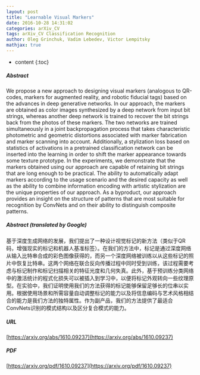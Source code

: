 ```yaml
---
layout: post
title: "Learnable Visual Markers"
date: 2016-10-28 14:31:02
categories: arXiv_CV
tags: arXiv_CV Classification Recognition
author: Oleg Grinchuk, Vadim Lebedev, Victor Lempitsky
mathjax: true
---
```


* content
{:toc}

##### Abstract
We propose a new approach to designing visual markers (analogous to QR-codes, markers for augmented reality, and robotic fiducial tags) based on the advances in deep generative networks. In our approach, the markers are obtained as color images synthesized by a deep network from input bit strings, whereas another deep network is trained to recover the bit strings back from the photos of these markers. The two networks are trained simultaneously in a joint backpropagation process that takes characteristic photometric and geometric distortions associated with marker fabrication and marker scanning into account. Additionally, a stylization loss based on statistics of activations in a pretrained classification network can be inserted into the learning in order to shift the marker appearance towards some texture prototype. In the experiments, we demonstrate that the markers obtained using our approach are capable of retaining bit strings that are long enough to be practical. The ability to automatically adapt markers according to the usage scenario and the desired capacity as well as the ability to combine information encoding with artistic stylization are the unique properties of our approach. As a byproduct, our approach provides an insight on the structure of patterns that are most suitable for recognition by ConvNets and on their ability to distinguish composite patterns.

##### Abstract (translated by Google)
基于深度生成网络的发展，我们提出了一种设计视觉标记的新方法（类似于QR码，增强现实的标记和机器人基准标签）。在我们的方法中，标记是通过深度网络从输入比特串合成的彩色图像获得的，而另一个深度网络被训练以从这些标记的照片中恢复比特串。这两个网络在联合反向传播过程中同时受到训练，该过程需要考虑与标记制作和标记扫描相关的特征光度和几何失真。此外，基于预训练分类网络中的激活统计的程式化损失可以被插入到学习中，以便将标记外观转向一些纹理原型。在实验中，我们证明使用我们的方法获得的标记能够保留足够长的位串以实用。根据使用场景和所需容量自动调整标记的能力以及将信息编码与艺术风格相结合的能力是我们方法的独特属性。作为副产品，我们的方法提供了最适合ConvNets识别的模式结构以及区分复合模式的能力。

##### URL
[https://arxiv.org/abs/1610.09237](https://arxiv.org/abs/1610.09237)

##### PDF
[https://arxiv.org/pdf/1610.09237](https://arxiv.org/pdf/1610.09237)

